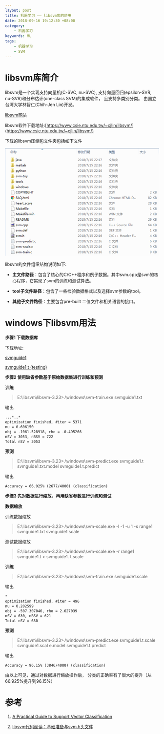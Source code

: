 ```yaml
---
layout: post
title: 机器学习 —— libsvm库的使用
date: 2018-09-16 19:12:30 +08:00
category:
    - 机器学习
keywords: ML
tags:
    - 机器学习
    - SVM
---
```


# libsvm库简介

libsvm是一个实现支持向量机(C-SVC, nu-SVC), 支持向量回归(epsilon-SVR, nu-SVR)和分布估计(one-class SVM)的集成软件， 且支持多类别分类。
由国立台湾大学林智仁(Chih-Jen Lin)开发。

[libsvm网站](https://www.csie.ntu.edu.tw/~cjlin/libsvm/)

libsvm软件下载地址:[https://www.csie.ntu.edu.tw/~cjlin/libsvm/](https://www.csie.ntu.edu.tw/~cjlin/libsvm/)

下载的libsvm压缩包文件夹包括如下文件

![libsvm_software_folder.png](/images/ml/libsvm_software_folder.png)

libsvm的文件组织结构说明如下:

- **主文件路径**：包含了核心的C/C++程序和例子数据。其中svm.cpp是svm的核心程序，它实现了svm的训练和测试算法。

- **tool子文件路径**：包含了一些检验数据格式以及选择svm参数的tool。

- **其他子文件路径**：主要包含pre-built 二值文件和相关语言的接口。

# windows下libsvm用法

**步骤1 下载数据库**

下载地址:

[svmguide1](https://www.csie.ntu.edu.tw/~cjlin/libsvmtools/datasets/binary/svmguide1)

[svmguide1.t (testing)](https://www.csie.ntu.edu.tw/~cjlin/libsvmtools/datasets/binary/svmguide1.t)

**步骤2 使用缺省参数基于原始数据集进行训练和预测**

**训练**

> E:\libsvm\libsvm-3.23>.\windows\svm-train.exe svmguide1.txt

输出

```
...*..*
optimization finished, #iter = 5371
nu = 0.606150
obj = -1061.528918, rho = -0.495266
nSV = 3053, nBSV = 722
Total nSV = 3053
```

**预测**

> E:\libsvm\libsvm-3.23>.\windows\svm-predict.exe svmguide1.t svmguide1.txt.model
svmguide1.t.predict

输出

```
Accuracy = 66.925% (2677/4000) (classification)
```

**步骤3 先对数据进行缩放，再用缺省参数进行训练和测试**

**数据缩放**

训练数据缩放

> E:\libsvm\libsvm-3.23>.\windows\svm-scale.exe -l -1 -u 1 -s range1 svmguide1.txt
 > svmguide1.scale

测试数据缩放

> E:\libsvm\libsvm-3.23>.\windows\svm-scale.exe -r range1 svmguide1.t > svmguide1.
t.scale

**训练**

> E:\libsvm\libsvm-3.23>.\windows\svm-train.exe svmguide1.scale

输出

```
*
optimization finished, #iter = 496
nu = 0.202599
obj = -507.307046, rho = 2.627039
nSV = 630, nBSV = 621
Total nSV = 630
```

**预测**

> E:\libsvm\libsvm-3.23>.\windows\svm-predict.exe svmguide1.t.scale svmguide1.scal
e.model svmguide1.t.predict

输出

```
Accuracy = 96.15% (3846/4000) (classification)
```

由以上可见，通过对数据进行缩放操作后， 分类的正确率有了很大的提升（从66.925%提升到96.15%）



# 参考

1. [A Practical Guide to Support Vector Classification](https://www.csie.ntu.edu.tw/~cjlin/papers/guide/guide.pdf)

2. [libsvm代码阅读：基础准备与svm.h头文件](https://blog.csdn.net/linj_m/article/details/19498747)
